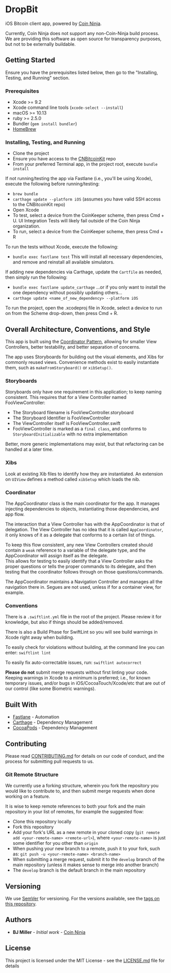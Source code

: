 # DropBit

iOS Bitcoin client app, powered by [Coin Ninja](https://coinninja.com).  

Currently, Coin Ninja does not support any non-Coin-Ninja build process. We are providing this software as open source for transparency purposes, but not to be externally buildable.  

## Getting Started
Ensure you have the prerequisites listed below, then go to the "Installing, Testing, and Running" section.

### Prerequisites

* Xcode >= 9.2
* Xcode command line tools (`xcode-select --install`)
* macOS >= 10.13
* ruby >= 2.5.0
* Bundler (`gem install bundler`)
* [HomeBrew](https://brew.sh)

### Installing, Testing, and Running
* Clone the project
* Ensure you have access to the [CNBitcoinKit](https://github.com/coinninjadev/CNBitcoinKit) repo
* From your preferred Terminal app, in the project root, execute `bundle install`

If not running/testing the app via Fastlane (i.e., you'll be using Xcode), execute the following before running/testing:
* `brew bundle`
* `carthage update --platform iOS` (assumes you have valid SSH access to the CNBitcoinKit repo)
* Open Xcode
* To test, select a device from the CoinKeeper scheme, then press Cmd + U. UI Integration Tests will likely fail outside of the Coin Ninja organization.
* To run, select a device from the CoinKeeper scheme, then press Cmd + R

To run the tests without Xcode, execute the following:
* `bundle exec fastlane test`
This will install all necessary dependencies, and remove and reinstall all available simulators.

If adding new dependencies via Carthage, update the `Cartfile` as needed, then simply run the following:
* `bundle exec fastlane update_carthage`
...or if you only want to install the one dependency without possibly updating others...
* `carthage update <name_of_new_dependency> --platform iOS`

To run the project, open the .xcodeproj file in Xcode, select a device to run on from the Scheme drop-down, then press Cmd + R.

## Overall Architecture, Conventions, and Style
This app is built using the [Coordinator Pattern](http://khanlou.com/2015/10/coordinators-redux/), allowing for smaller View Controllers, better testability, and better separation of concerns.  

The app uses Storyboards for building out the visual elements, and Xibs for commonly reused views. Convenience methods exist to easily instantiate them, such as `makeFromStoryboard()` or `xibSetup()`.  

### Storyboards
Storyboards only have one requirement in this application; to keep naming consistent. This requires that for a View Controller named FooViewController:

* The Storyboard filename is FooViewController.storyboard
* The Storyboard Identifier is FooViewController
* The ViewController itself is FooViewController.swift
* FooViewController is marked as a `final class`, and conforms to `StoryboardInitializable` with no extra implementation

Better, more generic implementations may exist, but that refactoring can be handled at a later time.

### Xibs
Look at existing Xib files to identify how they are instantiated. An extension on `UIView` defines a method called `xibSetup` which loads the nib.

### Coordinator
The AppCoordinator class is the main coordinator for the app. It manages injecting dependencies to objects, instantiating those dependencies, and app flow.  

The interaction that a View Controller has with the AppCoordinator is that of delegation. The View Controller has no idea that it is called `AppCoordinator`, it only knows of it as a delegate that conforms to a certain list of things.  

To keep this flow consistent, any new View Controllers created should contain a `weak` reference to a variable of the delegate type, and the AppCoordinator will assign itself as the delegate.  
This allows for testing to easily identify that a View Controller asks the proper questions or tells the proper commands to its delegate, and then testing that the coordinator follows through on those questions/commands.  

The AppCoordinator maintains a Navigation Controller and manages all the navigation there in. Segues are not used, unless if for a container view, for example.  

### Conventions
There is a `.swiftlint.yml` file in the root of the project. Please review it for knowledge, but also if things should be added/removed.  

There is also a Build Phase for SwiftLint so you will see build warnings in Xcode right away when building.  

To easily check for violations without building, at the command line you can enter:
`swiftlint lint`

To easily fix auto-correctable issues, run:
`swiftlint autocorrect`

**Please do not** submit merge requests without first linting your code. Keeping warnings in Xcode to a minimum is preferred; i.e., for known temporary issues, and/or bugs in iOS/CocoaTouch/Xcode/etc that are out of our control (like some Biometric warnings).  

## Built With

* [Fastlane](http://fastlane.tools/) - Automation
* [Carthage](https://github.com/Carthage/Carthage/) - Dependency Management
* [CocoaPods](https://cocoapods.org) - Dependency Management

## Contributing

Please read [CONTRIBUTING.md](https://gist.github.com/PurpleBooth/b24679402957c63ec426) for details on our code of conduct, and the process for submitting pull requests to us.

### Git Remote Structure
We currently use a forking structure, wherein you fork the repository you would like to contribute to, and then submit merge requests when done working on a feature.

It is wise to keep remote references to both your fork and the main repository in your list of remotes, for example the suggested flow:

* Clone this repository locally
* Fork this repository
* Add your fork's URL as a new remote in your cloned copy (`git remote add <your-remote-name> <remote-url>`), where `<your-remote-name>` is just some identifier for you other than `origin`
* When pushing your new branch to a remote, push it to your fork, such as: `git push -u <your-remote-name> <branch-name>`
* When submitting a merge request, submit it to the `develop` branch of the main repository (unless it makes sense to merge into another branch)
* The `develop` branch is the default branch in the main repository

## Versioning

We use [SemVer](http://semver.org/) for versioning. For the versions available, see the [tags on this repository](https://github.com/your/project/tags). 

## Authors

* **BJ Miller** - *Initial work* - [Coin Ninja](https://coinninja.com)

## License

This project is licensed under the MIT License - see the [LICENSE.md](LICENSE.md) file for details


